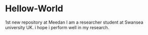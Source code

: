 # Hellow-World
1st new repository at Meedan 
I am a researcher student at Swansea university UK. i hope i perform well in my research. 
